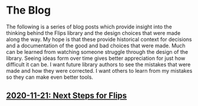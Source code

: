 # The Blog

The following is a series of blog posts which provide insight into the thinking behind the Flips library and the design choices that were made along the way. My hope is that these provide historical context for decisions and a documentation of the good and bad choices that were made. Much can be learned from watching someone struggle through the design of the library. Seeing ideas form over time gives better appreciation for just how difficult it can be. I want future library authors to see the mistakes that were made and how they were corrected. I want others to learn from my mistakes so they can make even better tools.

## [2020-11-21: Next Steps for Flips](2020-11-21-next-steps-for-flips/README.md)
